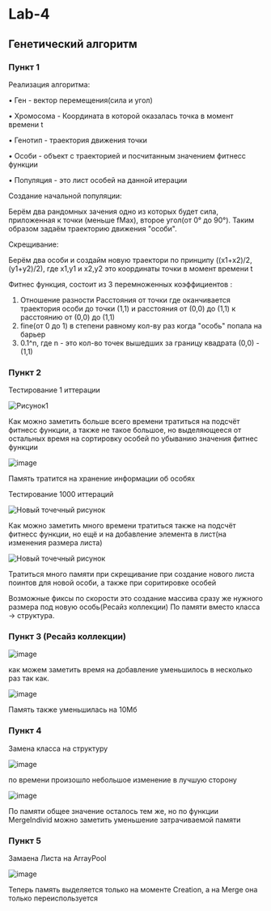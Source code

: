 # Lab-4
## Генетический алгоритм
### Пункт 1
Реализация алгоритма:

•	Ген - вектор перемещения(сила и угол)

•	Хромосома - Координата в которой оказалась точка в момент времени t

•	Генотип - траектория движения точки

•	Особи - объект с траекторией и посчитанным значением фитнесс функции

•	Популяция - это лист особей на данной итерации

Создание начальной популяции:

Берём два рандомных зачения одно из которых будет сила, приложенная к точки (меньше fMax), второе угол(от 0° до 90°). Таким образом задаём траекторию движения "особи".

Скрещивание:

Берём два особи и создайм новую траектори по принципу ((x1+x2)/2, (y1+y2)/2), где x1,y1 и x2,y2 это координаты точки в момент времени t

Фитнес функция, состоит из 3 перемноженных коэффициентов :

1) Отношение разности Расстояния от точки где оканчивается траектория особи до точки (1,1) и расстояния от (0,0) до (1,1) к расстоянию от (0,0) до (1,1)
2) fine(от 0 до 1) в степени равному кол-ву раз когда "особь" попала на барьер
3) 0.1^n, где n - это кол-во точек вышедших за границу квадрата (0,0) - (1,1)

### Пункт 2

Тестирование 1 иттерации

![Рисунок1](https://user-images.githubusercontent.com/54327287/169373928-d1adbd7d-c8c8-4088-9b70-4800389578cf.png)

Как можно заметить больше всего времени тратиться на подсчёт фитнесс функции, а также не такое большое, но выделяющееся от остальных время на сортировку особей по убыванию значения фитнес функции

![image](https://user-images.githubusercontent.com/54327287/169374639-b2dc981e-079a-4c83-88cd-998ca159b2de.png)

Память тратится на хранение информации об особях

Тестирование 1000 иттераций

![Новый точечный рисунок](https://user-images.githubusercontent.com/54327287/169376121-9212516f-d783-4a8a-957e-696a305f6146.jpg)

Как можно заметить много времени тратиться также на подсчёт фитнесс функции, но ещё и на добавление элемента в лист(на изменения размера листа)

![Новый точечный рисунок](https://user-images.githubusercontent.com/54327287/169376897-2439a885-4de7-4db1-b686-50bdc7ff6ffc.jpg)

Тратиться много памяти при скрещивание при создание нового листа поинтов для новой особи, а также при соритировке особей

Возможные фиксы по скорости это создание массива сразу же нужного размера под новую особь(Ресайз коллекции)
По памяти вместо класса -> структура.

### Пункт 3 (Ресайз коллекции)

![image](https://user-images.githubusercontent.com/54327287/169385001-46943463-f458-4e0f-934d-9bed99a9cb93.png)

как можем заметить время на добавление уменьшилось в несколько раз так как.

![image](https://user-images.githubusercontent.com/54327287/169385370-0060783f-03c5-419d-87ea-a3dfe8996dd0.png)

Память также уменьшилась на 10Мб

### Пункт 4 

Замена класса на структуру

![image](https://user-images.githubusercontent.com/54327287/169386920-84024728-2a19-4c02-a463-0f58b48ab68d.png)

по времени произошло небольшое изменение в лучшую сторону

![image](https://user-images.githubusercontent.com/54327287/169387422-62fb8db3-4e33-4f11-983c-495918516a75.png)

По памяти общее значение осталось тем же, но по функции MergeIndivid можно заметить уменьшение затрачиваемой памяти

### Пункт 5

Замаена Листа на ArrayPool

![image](https://user-images.githubusercontent.com/54327287/169483810-8f19bf93-01ad-4a6e-ab14-7666687b87b2.png)

Теперь память выделяется только на моменте Creation, а на Merge она только переиспользуется
